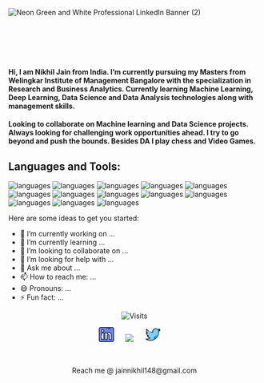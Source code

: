 ![Neon Green and White Professional LinkedIn Banner (2)](https://user-images.githubusercontent.com/83585688/130233313-fe187199-556d-437b-8450-5e282a0801b8.gif)

<br>
<br>
<br>
<br>


#### Hi, I am Nikhil Jain from India. I’m currently pursuing my Masters from Welingkar Institute of Management Bangalore with the specialization in Research and Business Analytics. Currently learning Machine Learning, Deep Learning, Data Science and Data Analysis technologies along with management skills.
#### Looking to collaborate on Machine learning and Data Science projects. Always looking for challenging work opportunities ahead. I try to go beyond and push the bounds. Besides DA I play chess and Video Games.

## Languages and Tools:

![languages](https://img.shields.io/static/v1?label=&message=Python&color=555&style=plastic)
![languages](https://img.shields.io/static/v1?label=&message=Python&color=555&style=plastic)
![languages](https://img.shields.io/static/v1?label=&message=Python&color=555&style=plastic)
![languages](https://img.shields.io/static/v1?label=&message=Python&color=555&style=plastic)
![languages](https://img.shields.io/static/v1?label=&message=Python&color=555&style=plastic)
![languages](https://img.shields.io/static/v1?label=&message=Python&color=555&style=plastic)
![languages](https://img.shields.io/static/v1?label=&message=Python&color=555&style=plastic)
![languages](https://img.shields.io/static/v1?label=&message=Python&color=555&style=plastic)
![languages](https://img.shields.io/static/v1?label=&message=Python&color=555&style=plastic)
![languages](https://img.shields.io/static/v1?label=&message=Python&color=555&style=plastic)
![languages](https://img.shields.io/static/v1?label=&message=Python&color=555&style=plastic)
![languages](https://img.shields.io/static/v1?label=&message=Python&color=555&style=plastic)
![languages](https://img.shields.io/static/v1?label=&message=Python&color=555&style=plastic)



Here are some ideas to get you started:

- 🔭 I’m currently working on ...
- 🌱 I’m currently learning ...
- 👯 I’m looking to collaborate on ...
- 🤔 I’m looking for help with ...
- 💬 Ask me about ...
- 📫 How to reach me: ...
- 😄 Pronouns: ...
- ⚡ Fun fact: ...


<p align="middle">
<img src="https://komarev.com/ghpvc/?username=nikhil-jnn" alt="Visits"/>

<p align="middle">
<a href="https://www.linkedin.com/in/nikhiljain148/" target="_blank"><img height="30" src="https://raw.githubusercontent.com/AbhishekMaira10/AbhishekMaira10/master/linkedin.png?raw=true"></a>&nbsp;&nbsp;&nbsp;&nbsp;&nbsp;
<a href="https://www.instagram.com/nikhil.jnn/" target="_blank"><img height="30" src="https://image.flaticon.com/icons/svg/725/725278.svg"></a>&nbsp;&nbsp;&nbsp;&nbsp;&nbsp;
<a href="https://twitter.com/nikhiljain148" target="_blank"><img height="30" src="https://raw.githubusercontent.com/AbhishekMaira10/AbhishekMaira10/master/Resources/png/twitter.png?raw=true"></a>&nbsp;&nbsp;&nbsp;&nbsp;&nbsp;
</p>
<br>
<p align="middle">
<a = "">Reach me @ jainnikhil148@gmail.com </a> 
